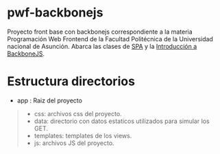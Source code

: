 # pwf-backbonejs
Proyecto front base con backbonejs correspondiente a la materia Programación Web Frontend de la Facultad Politécnica de la Universidad nacional de Asunción. Abarca las clases de [SPA](https://docs.google.com/presentation/d/1HzVvagkthpFyy1S0a2YTGkABXIro947iEJECD1maMCg/edit?usp=sharing) y la [Introducción a BackboneJS](https://docs.google.com/presentation/d/1YDK8cRgy8FgxKBJpePyPuTBTaKVz3tpbqowkPbNSXH4/edit?usp=sharing).

# Estructura directorios

* app : Raiz del proyecto

> * css: archivos css del proyecto.
> * data: directorio con datos estaticos utilizados para simular los GET.
> * templates: templates de los views.
> * js: archivos JS del proyecto.
